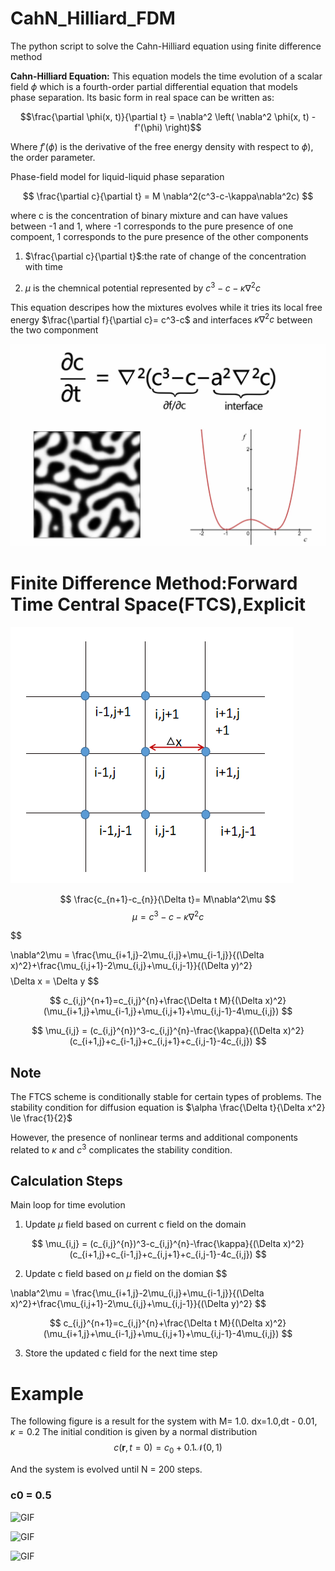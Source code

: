 # CahN_Hilliard_FDM
The python script to solve the Cahn-Hilliard equation using finite difference method


__Cahn-Hilliard Equation:__ This equation models the time evolution of a scalar field $\phi$ which is a fourth-order partial differential equation that models phase separation. Its basic form in real space can be written as:


$$\frac{\partial \phi(x, t)}{\partial t} = \nabla^2 \left( \nabla^2 \phi(x, t) - f'(\phi) \right)$$


Where $f'(\phi)$ is the derivative of the free energy density with respect to $\phi$), the order parameter.

Phase-field model for liquid-liquid phase separation

$$ \frac{\partial c}{\partial t} = M \nabla^2(c^3-c-\kappa\nabla^2c) $$

where c is the concentration of binary mixture and can have values between -1 and 1, where -1 corresponds to the pure presence of one compoent, 1 corresponds to the pure presence of the other components

1. $\frac{\partial c}{\partial t}$:the rate of change of the concentration with time

2. $\mu$ is the chemnical potential represented by $c^3-c-\kappa\nabla^2c$


This equation descripes how the mixtures evolves while it tries its local free energy $\frac{\partial f}{\partial c}= c^3-c$ and interfaces $\kappa\nabla^2c$ between the two componment 

![Cahn-Hilliard Equation](https://github.com/wentaogong111/CahN_Hilliard_FDM/blob/main/equation.png)

# Finite Difference Method:Forward Time Central Space(FTCS),Explicit 

![png](https://github.com/wentaogong111/CahN_Hilliard_FDM/blob/main/grid.png)


$$ \frac{c_{n+1}-c_{n}}{\Delta t}= M\nabla^2\mu $$
$$ \mu = c^3-c-\kappa\nabla^2c$$

$$ 

\nabla^2\mu = \frac{\mu_{i+1,j}-2\mu_{i,j}+\mu_{i-1,j}}{(\Delta x)^2}+\frac{\mu_{i,j+1}-2\mu_{i,j}+\mu_{i,j-1}}{(\Delta y)^2}
$$
$$ 
\Delta x = \Delta y 
$$

$$
c_{i,j}^{n+1}=c_{i,j}^{n}+\frac{\Delta t M}{(\Delta x)^2}(\mu_{i+1,j}+\mu_{i-1,j}+\mu_{i,j+1}+\mu_{i,j-1}-4\mu_{i,j})
$$

$$ 
\mu_{i,j} = (c_{i,j}^{n})^3-c_{i,j}^{n}-\frac{\kappa}{(\Delta x)^2}(c_{i+1,j}+c_{i-1,j}+c_{i,j+1}+c_{i,j-1}-4c_{i,j})
$$
## Note

The FTCS scheme is conditionally stable for certain types of problems. The stability condition for diffusion equation is $\alpha \frac{\Delta t}{\Delta x^2} \le \frac{1}{2}$

 However, the presence of nonlinear terms and additional components related to $\kappa$ and $c^3$ complicates the stability condition.

## Calculation Steps 
Main loop for time evolution
1. Update $\mu$ field based on current c field on the domain 

 $$ 
\mu_{i,j} = (c_{i,j}^{n})^3-c_{i,j}^{n}-\frac{\kappa}{(\Delta x)^2}(c_{i+1,j}+c_{i-1,j}+c_{i,j+1}+c_{i,j-1}-4c_{i,j})
$$

 2. Update c field based on $\mu$ field on the domian
 $$ 

\nabla^2\mu = \frac{\mu_{i+1,j}-2\mu_{i,j}+\mu_{i-1,j}}{(\Delta x)^2}+\frac{\mu_{i,j+1}-2\mu_{i,j}+\mu_{i,j-1}}{(\Delta y)^2}
$$


$$
c_{i,j}^{n+1}=c_{i,j}^{n}+\frac{\Delta t M}{(\Delta x)^2}(\mu_{i+1,j}+\mu_{i-1,j}+\mu_{i,j+1}+\mu_{i,j-1}-4\mu_{i,j})
$$

3. Store the updated c field for the next time step

# Example

The following figure is a result for the system with M= 1.0. dx=1.0,dt - 0.01, $\kappa=0.2$ The initial condition is given by a normal distribution 
$$
c(\boldsymbol{r},t=0) = c_0 + 0.1 \mathcal{N}(0,1)
$$


And the system is evolved until N = 200 steps. 
### c0 = 0.5
![GIF](https://github.com/wentaogong111/CahN_Hilliard_FDM/blob/main/Code/bc-c0-Dirichlet_0.5.gif)

![GIF](https://github.com/wentaogong111/CahN_Hilliard_FDM/blob/main/Code/bc-c0-Neumann_0.5.gif)

![GIF](https://github.com/wentaogong111/CahN_Hilliard_FDM/blob/main/Code/bc-c0-Periodic_0.5.gif)

